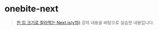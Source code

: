 
# onebite-next

> [한 입 크기로 잘라먹는 Next.js(v15)](https://www.inflearn.com/course/%ED%95%9C%EC%9E%85-%ED%81%AC%EA%B8%B0-nextjs) 강의 내용을 바탕으로 실습한 내용입니다.



